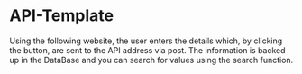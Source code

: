 # API-Template
Using the following website, the user enters the details which, by clicking the button, are sent to the API address via post. The information is backed up in the DataBase and you can search for values using the search function.
